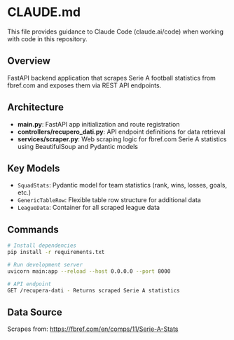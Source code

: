 # CLAUDE.md

This file provides guidance to Claude Code (claude.ai/code) when working with code in this repository.

## Overview
FastAPI backend application that scrapes Serie A football statistics from fbref.com and exposes them via REST API endpoints.

## Architecture
- **main.py**: FastAPI app initialization and route registration
- **controllers/recupero_dati.py**: API endpoint definitions for data retrieval
- **services/scraper.py**: Web scraping logic for fbref.com Serie A statistics using BeautifulSoup and Pydantic models

## Key Models
- `SquadStats`: Pydantic model for team statistics (rank, wins, losses, goals, etc.)
- `GenericTableRow`: Flexible table row structure for additional data
- `LeagueData`: Container for all scraped league data

## Commands
```bash
# Install dependencies
pip install -r requirements.txt

# Run development server
uvicorn main:app --reload --host 0.0.0.0 --port 8000

# API endpoint
GET /recupera-dati - Returns scraped Serie A statistics
```

## Data Source
Scrapes from: https://fbref.com/en/comps/11/Serie-A-Stats